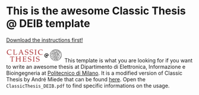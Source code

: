 # This is the awesome Classic Thesis @ DEIB template 

[Download the instructions first!](https://github.com/Lordmzn/ClassicThesis-at-DEIB/raw/master/ClassicThesis_DEIB.pdf)

![Classic Thesis @ DEIB logo](Images/logoTemplate.png) This template is what you are looking for if you want to write an awesome thesis at Dipartimento di Elettronica, Informazione e Bioingegneria at [Politecnico di Milano](http://www.polimi.it). It is a modified version of Classic Thesis by André Miede that can be found [here](http://code.google.com/p/classicthesis/). Open the `ClassicThesis_DEIB.pdf` to find specific informations on the usage.
